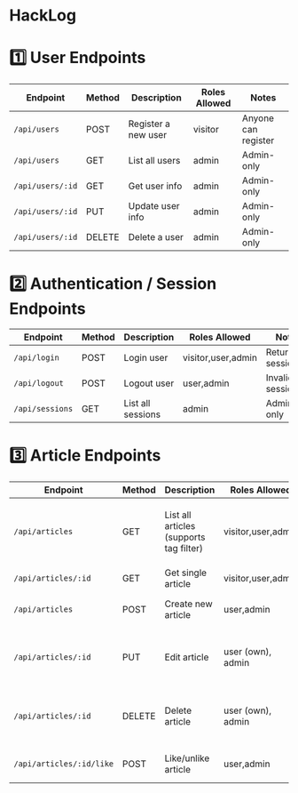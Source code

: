 # HackLog

# 1️⃣ User Endpoints

| Endpoint         | Method | Description         | Roles Allowed | Notes               |
| ---------------- | ------ | ------------------- | ------------- | ------------------- |
| `/api/users`     | POST   | Register a new user | visitor       | Anyone can register |
| `/api/users`     | GET    | List all users      | admin         | Admin-only          |
| `/api/users/:id` | GET    | Get user info       | admin         | Admin-only          |
| `/api/users/:id` | PUT    | Update user info    | admin         | Admin-only          |
| `/api/users/:id` | DELETE | Delete a user       | admin         | Admin-only          |


# 2️⃣ Authentication / Session Endpoints

| Endpoint        | Method | Description       | Roles Allowed      | Notes               |
| --------------- | ------ | ----------------- | ------------------ | ------------------- |
| `/api/login`    | POST   | Login user        | visitor,user,admin | Returns session     |
| `/api/logout`   | POST   | Logout user       | user,admin         | Invalidates session |
| `/api/sessions` | GET    | List all sessions | admin              | Admin-only          |


# 3️⃣ Article Endpoints

| Endpoint                 | Method | Description                             | Roles Allowed      | Notes                                                 |
| ------------------------ | ------ | --------------------------------------- | ------------------ | ----------------------------------------------------- |
| `/api/articles`          | GET    | List all articles (supports tag filter) | visitor,user,admin | Public reading, supports query params like `?tag=XSS` |
| `/api/articles/:id`      | GET    | Get single article                      | visitor,user,admin |                                                       |
| `/api/articles`          | POST   | Create new article                      | user,admin         | Backend checks session/user                           |
| `/api/articles/:id`      | PUT    | Edit article                            | user (own), admin  | Backend enforces ownership for normal users           |
| `/api/articles/:id`      | DELETE | Delete article                          | user (own), admin  | Backend enforces ownership for normal users           |
| `/api/articles/:id/like` | POST   | Like/unlike article                     | user,admin         | Toggle like for logged-in users                       |


